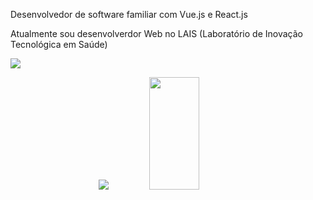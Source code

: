 Desenvolvedor de software familiar com Vue.js e React.js

Atualmente sou desenvolverdor Web no LAIS (Laboratório de Inovação Tecnológica em Saúde)

[<img src="https://img.shields.io/badge/linkedin-%230077B5.svg?&style=for-the-badge&logo=linkedin&logoColor=white" />](https://www.linkedin.com/in/jorge-vinicius-lourenco/)



<p style="text-align: center">
  <img src="https://github-readme-stats.vercel.app/api?username=xorj&theme=radical&line_height=22">
  <img height="180em" width="40%" src="https://github-readme-stats.vercel.app/api/top-langs/?username=xorj&layout=compact&langs_count=7&theme=radical"/>
</p>
